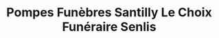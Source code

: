 ---
title: "Pompes Funèbres Santilly Le Choix Funéraire Senlis"
url: /senlis/pompes-funebres-santilly-le-choix-funeraire-senlis/
shop: directeurs de funérailles
---